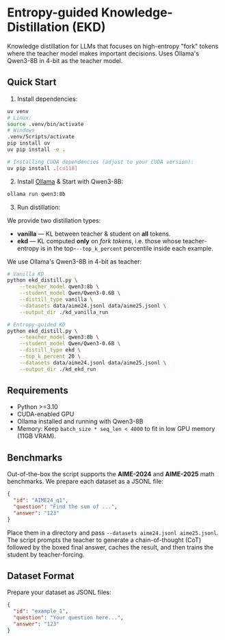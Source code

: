 # Entropy-guided Knowledge-Distillation (EKD)

Knowledge distillation for LLMs that focuses on high-entropy "fork" tokens where the teacher model makes important decisions. Uses Ollama's Qwen3-8B in 4-bit as the teacher model.

## Quick Start

1. Install dependencies:
```bash
uv venv
# Linux:
source .venv/bin/activate
# Windows
.venv/Scripts/activate
pip install uv
uv pip install -e .

# Installing CUDA dependencies (adjust to your CUDA version):
uv pip install .[cu118]
```

2. Install [Ollama](https://ollama.com/download) & Start with Qwen3-8B:
```bash
ollama run qwen3:8b
```

3. Run distillation:

We provide two distillation types:
* **vanilla** — KL between teacher & student on **all** tokens.
* **ekd** — KL computed **only** on *fork tokens*, i.e. those whose
  teacher-entropy is in the top-`--top_k_percent` percentile inside each
  example.

We use Ollama's Qwen3-8B in 4-bit as teacher:
```bash
# Vanilla KD
python ekd_distill.py \
    --teacher_model qwen3:8b \
    --student_model Qwen/Qwen3-0.6B \
    --distill_type vanilla \
    --datasets data/aime24.jsonl data/aime25.jsonl \
    --output_dir ./kd_vanilla_run

# Entropy-guided KD
python ekd_distill.py \
    --teacher_model qwen3:8b \
    --student_model Qwen/Qwen3-0.6B \
    --distill_type ekd \
    --top_k_percent 20 \
    --datasets data/aime24.jsonl data/aime25.jsonl \
    --output_dir ./kd_ekd_run
```

## Requirements

- Python >=3.10
- CUDA-enabled GPU
- Ollama installed and running with Qwen3-8B
- Memory: Keep `batch_size * seq_len < 4000` to fit in low GPU memory (11GB VRAM).

## Benchmarks
Out-of-the-box the script supports the **AIME-2024** and **AIME-2025**
math benchmarks. We prepare each dataset as a JSONL file:

```json
{
  "id": "AIME24_q1",
  "question": "Find the sum of ...",
  "answer": "123"
}
```

Place them in a directory and pass `--datasets aime24.jsonl aime25.jsonl`.
The script prompts the teacher to generate a chain-of-thought (CoT)
followed by the boxed final answer, caches the result, and then trains the
student by teacher-forcing.


## Dataset Format

Prepare your dataset as JSONL files:
```json
{
  "id": "example_1",
  "question": "Your question here...",
  "answer": "123"
}
```